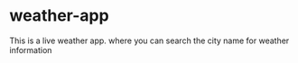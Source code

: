# weather-app
This is a live weather app. where you can search the city name for weather information
